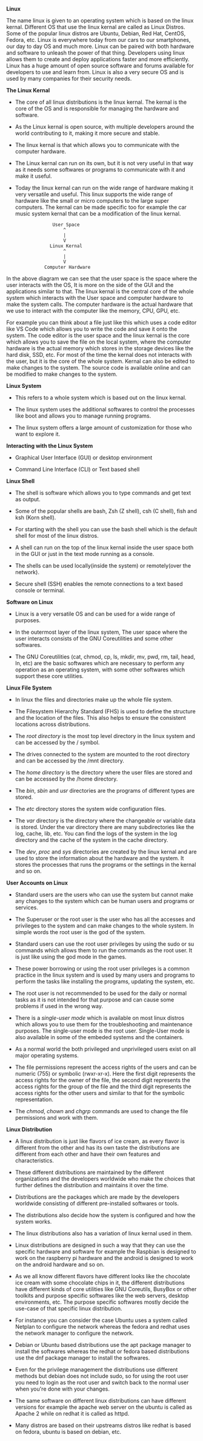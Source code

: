 **Linux**

The name linux is given to an operating system which is based on the linux kernal. Different OS that use the linux kernal are called as Linux Distros. Some of the popular linux distros are Ubuntu, Debian, Red Hat, CentOS, Fedora, etc. Linux is everywhere today from our cars to our smartphones, our day to day OS and much more. Linux can be paired with both hardware and software to unleash the power of that thing. Developers using linux allows them to create and deploy applications faster and more efficiently. Linux has a huge amount of open source software and forums available for developers to use and learn from. Linux is also a very secure OS and is used by many companies for their security needs.


**The Linux Kernal**

- The core of all linux distributions is the linux kernal. The kernal is the core of the OS and is responsible for managing the hardware and software.

- As the Linux kernal is open source, with multiple developers around the world contributing to it, making it more secure and stable.

- The linux kernal is that which allows you to communicate with the computer hardware.

- The Linux kernal can run on its own, but it is not very useful in that way as it needs some softwares or programs to communicate with it and make it useful.

- Today the linux kernal can run on the wide range of hardware making it very versatile and useful. This linux supports the wide range of hardware like the small or micro computers to the large super computers. The kernal can be made specific too for example the car music system kernal that can be a modification of the linux kernal.

```
                 User Space
                     ^
                     |
                     V
                Linux Kernal
                     ^
                     |
                     V
              Computer Hardware
```

In the above diagram we can see that the user space is the space where the user interacts with the OS, It is more on the side of the GUI and the applications similar to that. The linux kernal is the central core of the whole system which interacts with the User space and computer hardware to make the system calls. The computer hardware is the actual hardware that we use to interact with the computer like the memory, CPU, GPU, etc.

For example you can think about a file just like this which uses a code editor like VS Code which allows you to write the code and save it onto the system. The code editor is the user space and the linux kernal is the core which allows you to save the file on the local system, where the computer hardware is the actual memory which stores in the storage devices like the hard disk, SSD, etc. For most of the time the kernal does not interacts with the user, but it is the core of the whole system. Kernal can also be edited to make changes to the system. The source code is available online and can be modified to make changes to the system.


**Linux System**

- This refers to a whole system which is based out on the linux kernal.

- The linux system uses the additional softwares to control the processes like boot and allows you to manage running programs.

- The linux system offers a large amount of customization for those who want to explore it.


**Interacting with the Linux System**

- Graphical User Interface (GUI) or desktop environment

- Command Line Interface (CLI) or Text based shell


**Linux Shell**

- The shell is software which allows you to type commands and get text as output.

- Some of the popular shells are bash, Zsh (Z shell), csh (C shell), fish and ksh (Korn shell).

- For starting with the shell you can use the bash shell which is the default shell for most of the linux distros.

- A shell can run on the top of the linux kernal inside the user space both in the GUI or just in the text mode running as a console.

- The shells can be used locally(inside the system) or remotely(over the network).

- Secure shell (SSH) enables the remote connections to a text based console or terminal.


**Software on Linux**

- Linux is a very versatile OS and can be used for a wide range of purposes.

- In the outermost layer of the linux system, The user space where the user interacts consists of the GNU Coreutilities and some other softwares.

- The GNU Coreutilities (cat, chmod, cp, ls, mkdir, mv, pwd, rm, tail, head, ln, etc) are the basic softwares which are necessary to perform any operation as an operating system, with some other softwares which support these core utilities.


**Linux File System**

- In linux the files and directories make up the whole file system.

- The Filesystem Hierarchy Standard (FHS) is used to define the structure and the location of the files. This also helps to ensure the consistent locations across distributions.

- The *root directory* is the most top level directory in the linux system and can be accessed by the / symbol.

- The drives connected to the system are mounted to the root directory and can be accessed by the /mnt directory.

- The *home directory* is the directory where the user files are stored and can be accessed by the /home directory.

- The *bin*, *sbin* and *usr* directories are the programs of different types are stored.

- The *etc* directory stores the system wide configuration files.

- The *var* directory is the directory where the changeable or variable data is stored. Under the var directory there are many subdirectories like the log, cache, lib, etc. You can find the logs of the system in the log directory and the cache of the system in the cache directory.

- The *dev*, *proc* and *sys* directories are created by the linux kernal and are used to store the information about the hardware and the system. It stores the processes that runs the programs or the settings in the kernal and so on.


**User Accounts on Linux**

- Standard users are the users who can use the system but cannot make any changes to the system which can be human users and programs or services.

- The Superuser or the root user is the user who has all the accesses and privileges to the system and can make changes to the whole system. In simple words the root user is the god of the system.

- Standard users can use the root user privileges by using the sudo or su commands which allows them to run the commands as the root user. It is just like using the god mode in the games.

- These power borrowing or using the root user privileges is a common practice in the linux system and is used by many users and programs to perform the tasks like installing the programs, updating the system, etc.

- The root user is not recommended to be used for the daily or normal tasks as it is not intended for that purpose and can cause some problems if used in the wrong way.

- There is a *single-user mode* which is available on most linux distros which allows you to use them for the troubleshooting and maintenance purposes. The single-user mode is the root user. Single-User mode is also available in some of the embeded systems and the containers.

- As a normal world the both privileged and unprivileged users exist on all major operating systems.

- The file permissions represent the access rights of the users and can be numeric (755) or symbolic (rwxr-xr-x). Here the first digit represents the access rights for the owner of the file, the second digit represents the access rights for the group of the file and the third digit represents the access rights for the other users and similar to that for the symbolic representation.

- The *chmod*, *chown* and *chgrp* commands are used to change the file permissions and work with them.


**Linux Distribution**

- A linux distribution is just like flavors of ice cream, as every flavor is different from the other and has its own taste the distributions are different from each other and have their own features and characteristics.

- These different distributions are maintained by the different organizations and the developers worldwide who make the choices that further defines the distribution and maintains it over the time.

- Distributions are the packages which are made by the developers worldwide consisting of different pre-installed softwares or tools.

- The distributions also decide how the system is configured and how the system works.

- The linux distributions also has a variation of linux kernal used in them.

- Linux distributions are designed in such a way that they can use the specific hardware and software for example the Raspbian is designed to work on the raspberry pi hardware and the android is designed to work on the android hardware and so on.

- As we all know different flavors have different looks like the chocolate ice cream with some chocolate chips in it, the different distributions have different kinds of core utilities like GNU Coreutils, BusyBox or other toolkits and purpose specific softwares like the web servers, desktop environments, etc. The purpose specific softwares mostly decide the use-case of that specific linux distribution.

- For instance you can consider the case Ubuntu uses a system called Netplan to configure the network whereas the fedora and redhat uses the network manager to configure the network.

- Debian or Ubuntu based distributions use the apt package manager to install the softwares whereas the redhat or fedora based distributions use the dnf package manager to install the softwares.

- Even for the privilege management the distributions use different methods but debian does not include sudo, so for using the root user you need to login as the root user and switch back to the normal user when you're done with your changes.

- The same software on different linux distributions can have different versions for example the apache web server on the ubuntu is called as Apache 2 while on redhat it is called as httpd.

- Many distros are based on their upstreams distros like redhat is based on fedora, ubuntu is based on debian, etc.
